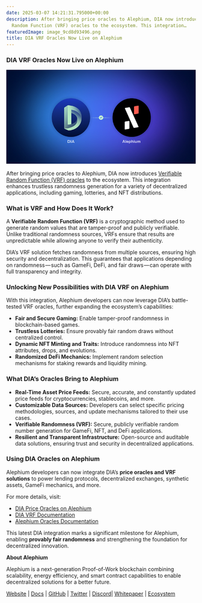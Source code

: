 ```yaml
---
date: 2025-03-07 14:21:31.795000+00:00
description: After bringing price oracles to Alephium, DIA now introduces Verifiable
  Random Function (VRF) oracles to the ecosystem. This integration…
featuredImage: image_9cd8d93496.png
title: DIA VRF Oracles Now Live on Alephium
---
```


### **DIA VRF Oracles Now Live on Alephium**

![](image_9cd8d93496.png)

After bringing price oracles to Alephium, DIA now introduces <a href="https://docs.alephium.org/infrastructure/Oracles/#randomness-oracles" class="markup--anchor markup--p-anchor" data-href="https://docs.alephium.org/infrastructure/Oracles/#randomness-oracles" rel="noopener" target="_blank">Verifiable Random Function (VRF) oracles</a> to the ecosystem. This integration enhances trustless randomness generation for a variety of decentralized applications, including gaming, lotteries, and NFT distributions.

### What is VRF and How Does It Work?

A **Verifiable Random Function (VRF)** is a cryptographic method used to generate random values that are tamper-proof and publicly verifiable. Unlike traditional randomness sources, VRFs ensure that results are unpredictable while allowing anyone to verify their authenticity.

DIA’s VRF solution fetches randomness from multiple sources, ensuring high security and decentralization. This guarantees that applications depending on randomness — such as GameFi, DeFi, and fair draws — can operate with full transparency and integrity.

### Unlocking New Possibilities with DIA VRF on Alephium

With this integration, Alephium developers can now leverage DIA’s battle-tested VRF oracles, further expanding the ecosystem’s capabilities:

- <span id="6e71">**Fair and Secure Gaming:** Enable tamper-proof randomness in blockchain-based games.</span>
- <span id="1808">**Trustless Lotteries:** Ensure provably fair random draws without centralized control.</span>
- <span id="4644">**Dynamic NFT Minting and Traits:** Introduce randomness into NFT attributes, drops, and evolutions.</span>
- <span id="c17e">**Randomized DeFi Mechanics:** Implement random selection mechanisms for staking rewards and liquidity mining.</span>

### What DIA’s Oracles Bring to Alephium

- <span id="2a8a">**Real-Time Asset Price Feeds:** Secure, accurate, and constantly updated price feeds for cryptocurrencies, stablecoins, and more.</span>
- <span id="7abd">**Customizable Data Sources:** Developers can select specific pricing methodologies, sources, and update mechanisms tailored to their use cases.</span>
- <span id="2757">**Verifiable Randomness (VRF):** Secure, publicly verifiable random number generation for GameFi, NFT, and DeFi applications.</span>
- <span id="0c11">**Resilient and Transparent Infrastructure:** Open-source and auditable data solutions, ensuring trust and security in decentralized applications.</span>

### Using DIA Oracles on Alephium

Alephium developers can now integrate DIA’s **price oracles and VRF solutions** to power lending protocols, decentralized exchanges, synthetic assets, GameFi mechanics, and more.

For more details, visit:

- <span id="b49f"><a href="https://www.diadata.org/blog/post/dia-price-oracles-alephium-mainnet/" class="markup--anchor markup--li-anchor" data-href="https://www.diadata.org/blog/post/dia-price-oracles-alephium-mainnet/" rel="noopener" target="_blank">DIA Price Oracles on Alephium</a></span>
- <span id="005e"><a href="https://www.diadata.org/onchain-randomness/" class="markup--anchor markup--li-anchor" data-href="https://www.diadata.org/onchain-randomness/" rel="noopener" target="_blank">DIA VRF Documentation</a></span>
- <span id="1adb"><a href="https://docs.alephium.org/infrastructure/Oracles/" class="markup--anchor markup--li-anchor" data-href="https://docs.alephium.org/infrastructure/Oracles/" rel="noopener" target="_blank">Alephium Oracles Documentation</a></span>

This latest DIA integration marks a significant milestone for Alephium, enabling **provably fair randomness** and strengthening the foundation for decentralized innovation.

**About Alephium**

Alephium is a next-generation Proof-of-Work blockchain combining scalability, energy efficiency, and smart contract capabilities to enable decentralized solutions for a better future.

<a href="https://alephium.org/" class="markup--anchor markup--p-anchor" data-href="https://alephium.org/" rel="noopener" target="_blank">Website</a> \| <a href="https://docs.alephium.org/" class="markup--anchor markup--p-anchor" data-href="https://docs.alephium.org/" rel="noopener" target="_blank">Docs</a> \| <a href="https://github.com/alephium" class="markup--anchor markup--p-anchor" data-href="https://github.com/alephium" rel="noopener" target="_blank">GitHub</a> \| <a href="https://twitter.com/alephium" class="markup--anchor markup--p-anchor" data-href="https://twitter.com/alephium" rel="noopener" target="_blank">Twitter</a> \| <a href="https://alephium.org/Discord" class="markup--anchor markup--p-anchor" data-href="https://alephium.org/Discord" rel="noopener" target="_blank">Discord</a>\| <a href="https://github.com/alephium/white-paper" class="markup--anchor markup--p-anchor" data-href="https://github.com/alephium/white-paper" rel="noopener" target="_blank">Whitepaper</a> \| <a href="https://www.alph.land/" class="markup--anchor markup--p-anchor" data-href="https://www.alph.land/" rel="noopener" target="_blank">Ecosystem</a>
